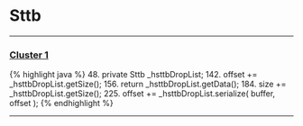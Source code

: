 # Sttb

***

### [Cluster 1](./1)
{% highlight java %}
48. private Sttb _hsttbDropList;
142.         offset += _hsttbDropList.getSize();
156.     return _hsttbDropList.getData();
184.         size += _hsttbDropList.getSize();
225.         offset += _hsttbDropList.serialize( buffer, offset );
{% endhighlight %}

***

